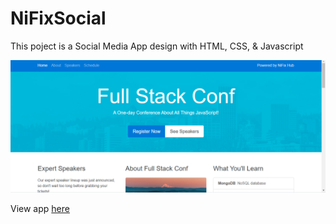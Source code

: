 # NiFixSocial

This poject is a Social Media App design with HTML, CSS, & Javascript

![ConferenceAppDesign](/img/frnt.PNG)

View app [here](https://gatemediang.github.io/ConferenceAppDesign)
